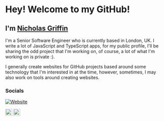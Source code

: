 # Hey! Welcome to my GitHub!

## I'm [Nicholas Griffin](https://nicholasgriffin.dev)

I'm a Senior Software Engineer who is currently based in London, UK. I write a lot of JavaScript and TypeScript apps, for my public profile, I'll be sharing the odd project that I'm working on, of course, a lot of what I'm working on is private :).

I generally create websites for GitHub projects based around some technology that I'm interested in at the time, however, sometimes, I may also work on tools around creating websites.

### Socials

[![Website](https://img.shields.io/website?label=nicholasgriffin.dev&style=for-the-badge&url=https%3A%2F%2Fnicholasgriffin.dev)](https://nicholasgriffin.dev)

[<img align="left" alt="LinkindIn" width="22px" src="https://cdn2.iconfinder.com/data/icons/social-media-2285/512/1_Linkedin_unofficial_colored_svg-512.png" />][linkedin]
[<img align="left" alt="Twitter" width="22px" src="https://cdn2.iconfinder.com/data/icons/social-media-2285/512/1_Twitter3_colored_svg-512.png" />][twitter]

<br />

[website]: https://nicholasgriffin.dev
[twitter]: https://twitter.com/NGriffintn
[linkedin]: https://linkedin.com/nicholasgriffin-gb
